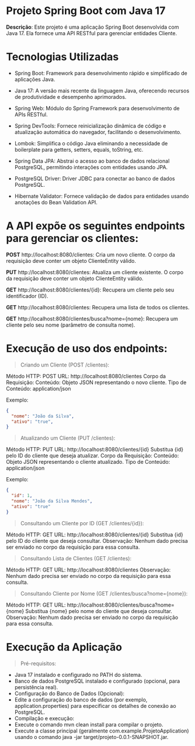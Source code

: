 # Projeto Spring Boot com Java 17


**Descrição**:
Este projeto é uma aplicação Spring Boot desenvolvida com Java 17. Ela fornece uma API RESTful para gerenciar entidades Cliente.

# Tecnologias Utilizadas
- Spring Boot: Framework para desenvolvimento rápido e simplificado de aplicações Java.

- Java 17: A versão mais recente da linguagem Java, oferecendo recursos de produtividade e desempenho aprimorados.

- Spring Web: Módulo do Spring Framework para desenvolvimento de APIs RESTful.

- Spring DevTools: Fornece reinicialização dinâmica de código e atualização automática do navegador, facilitando o desenvolvimento.

- Lombok: Simplifica o código Java eliminando a necessidade de boilerplate para getters, setters, equals, toString, etc.

- Spring Data JPA: Abstrai o acesso ao banco de dados relacional PostgreSQL, permitindo interações com entidades usando JPA.

- PostgreSQL Driver: Driver JDBC para conectar ao banco de dados PostgreSQL.

- Hibernate Validator: Fornece validação de dados para entidades usando anotações do Bean Validation API.



# A API expõe os seguintes endpoints para gerenciar os clientes:


**POST** http://localhost:8080/clientes: Cria um novo cliente. O corpo da requisição deve conter um objeto ClienteEntity válido.

**PUT** http://localhost:8080/clientes: Atualiza um cliente existente. O corpo da requisição deve conter um objeto ClienteEntity válido.

**GET** http://localhost:8080/clientes/{id}: Recupera um cliente pelo seu identificador (ID).

**GET** http://localhost:8080/clientes: Recupera uma lista de todos os clientes.

**GET** http://localhost:8080/clientes/busca?nome={nome}: Recupera um cliente pelo seu nome (parâmetro de consulta nome).

  

# Execução de uso dos endpoints:

>Criando um Cliente (POST /clientes):

Método HTTP: POST
URL: http://localhost:8080/clientes
Corpo da Requisição:
Conteúdo: Objeto JSON representando o novo cliente.
Tipo de Conteúdo: application/json

Exemplo:

```JSON
{
  "nome": "João da Silva",
  "ativo": "true",
}
```

  
>Atualizando um Cliente (PUT /clientes):

Método HTTP: PUT
URL: http://localhost:8080/clientes/{id}
Substitua {id} pelo ID do cliente que deseja atualizar.
Corpo da Requisição:
Conteúdo: Objeto JSON representando o cliente atualizado.
Tipo de Conteúdo: application/json

Exemplo:

```JSON
{
  "id": 1,
  "nome": "João da Silva Mendes",
  "ativo": "true" 
}
```


>Consultando um Cliente por ID (GET /clientes/{id}):

Método HTTP: GET
URL: http://localhost:8080/clientes/{id}
Substitua {id} pelo ID do cliente que deseja consultar.
Observação: Nenhum dado precisa ser enviado no corpo da requisição para essa consulta.

  
>Consultando Lista de Clientes (GET /clientes):

Método HTTP: GET
URL: http://localhost:8080/clientes
Observação: Nenhum dado precisa ser enviado no corpo da requisição para essa consulta.

  
>Consultando Cliente por Nome (GET /clientes/busca?nome={nome}):

Método HTTP: GET
URL: http://localhost:8080/clientes/busca?nome={nome}
Substitua {nome} pelo nome do cliente que deseja consultar.
Observação: Nenhum dado precisa ser enviado no corpo da requisição para essa consulta.

  

# Execução da Aplicação
  
>Pré-requisitos:
- Java 17 instalado e configurado no PATH do sistema.
- Banco de dados PostgreSQL instalado e configurado (opcional, para persistência real).
- Configuração do Banco de Dados (Opcional):
- Edite a configuração do banco de dados (por exemplo, application.properties) para especificar os detalhes de conexão ao PostgreSQL.
- Compilação e execução:
- Execute o comando mvn clean install para compilar o projeto.
- Execute a classe principal (geralmente com.example.ProjetoApplication) usando o comando java -jar target/projeto-0.0.1-SNAPSHOT.jar.
